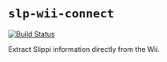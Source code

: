 # `slp-wii-connect`

[![Build Status](https://github.com/vinceau/slp-wii-connect/workflows/CI/badge.svg)](https://github.com/vinceau/slp-wii-connect/actions)

Extract Slippi information directly from the Wii.
